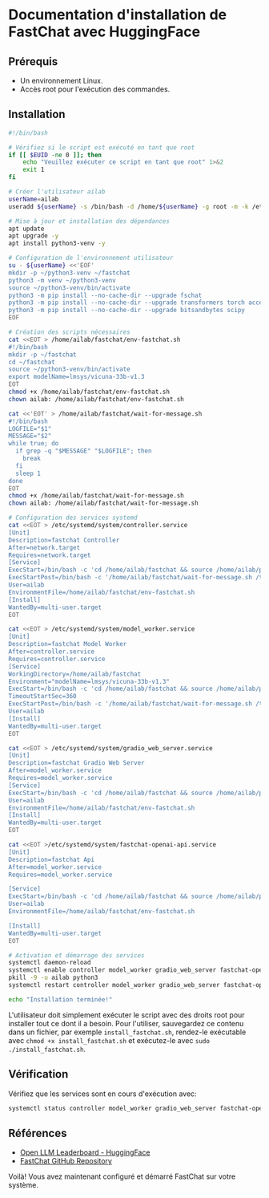# Documentation d'installation de FastChat avec HuggingFace

## Prérequis

* Un environnement Linux.
* Accès root pour l'exécution des commandes.

## Installation

```bash
#!/bin/bash

# Vérifiez si le script est exécuté en tant que root
if [[ $EUID -ne 0 ]]; then
    echo "Veuillez exécuter ce script en tant que root" 1>&2
    exit 1
fi

# Créer l'utilisateur ailab
userName=ailab
useradd ${userName} -s /bin/bash -d /home/${userName} -g root -m -k /etc/skel

# Mise à jour et installation des dépendances
apt update
apt upgrade -y
apt install python3-venv -y

# Configuration de l'environnement utilisateur
su - ${userName} <<'EOF'
mkdir -p ~/python3-venv ~/fastchat
python3 -m venv ~/python3-venv
source ~/python3-venv/bin/activate
python3 -m pip install --no-cache-dir --upgrade fschat
python3 -m pip install --no-cache-dir --upgrade transformers torch accelerate sentencepiece protobuf gradio
python3 -m pip install --no-cache-dir --upgrade bitsandbytes scipy
EOF

# Création des scripts nécessaires
cat <<EOT > /home/ailab/fastchat/env-fastchat.sh
#!/bin/bash
mkdir -p ~/fastchat
cd ~/fastchat
source ~/python3-venv/bin/activate
export modelName=lmsys/vicuna-33b-v1.3
EOT
chmod +x /home/ailab/fastchat/env-fastchat.sh
chown ailab: /home/ailab/fastchat/env-fastchat.sh

cat <<'EOT' > /home/ailab/fastchat/wait-for-message.sh
#!/bin/bash
LOGFILE="$1"
MESSAGE="$2"
while true; do
  if grep -q "$MESSAGE" "$LOGFILE"; then
    break
  fi
  sleep 1
done
EOT
chmod +x /home/ailab/fastchat/wait-for-message.sh
chown ailab: /home/ailab/fastchat/wait-for-message.sh

# Configuration des services systemd
cat <<EOT > /etc/systemd/system/controller.service
[Unit]
Description=fastchat Controller
After=network.target
Requires=network.target
[Service]
ExecStart=/bin/bash -c 'cd /home/ailab/fastchat && source /home/ailab/python3-venv/bin/activate && python3 -m fastchat.serve.controller > /tmp/controller.log 2>&1'
ExecStartPost=/bin/bash -c '/home/ailab/fastchat/wait-for-message.sh /tmp/controller.log "Uvicorn running"'
User=ailab
EnvironmentFile=/home/ailab/fastchat/env-fastchat.sh
[Install]
WantedBy=multi-user.target
EOT

cat <<EOT > /etc/systemd/system/model_worker.service
[Unit]
Description=fastchat Model Worker
After=controller.service
Requires=controller.service
[Service]
WorkingDirectory=/home/ailab/fastchat
Environment="modelName=lmsys/vicuna-33b-v1.3"
ExecStart=/bin/bash -c 'cd /home/ailab/fastchat && source /home/ailab/python3-venv/bin/activate && python3 -m fastchat.serve.model_worker --model-names "gpt-3.5-turbo,text-davinci-003,text-embedding-ada-002" --model-path '"\${modelName}"' $(lspci | grep -iEw "VGA|NVIDIA" >/dev/null 2>&1 ||echo -n "--device cpu" ) > /tmp/model_worker.log 2>&1'
TimeoutStartSec=360
ExecStartPost=/bin/bash -c '/home/ailab/fastchat/wait-for-message.sh /tmp/model_worker.log "Uvicorn running"'
User=ailab
[Install]
WantedBy=multi-user.target
EOT

cat <<EOT > /etc/systemd/system/gradio_web_server.service
[Unit]
Description=fastchat Gradio Web Server
After=model_worker.service
Requires=model_worker.service
[Service]
ExecStart=/bin/bash -c 'cd /home/ailab/fastchat && source /home/ailab/python3-venv/bin/activate && python3 -m fastchat.serve.gradio_web_server'
User=ailab
EnvironmentFile=/home/ailab/fastchat/env-fastchat.sh
[Install]
WantedBy=multi-user.target
EOT

cat <<EOT >/etc/systemd/system/fastchat-openai-api.service
[Unit]
Description=fastchat Api
After=model_worker.service
Requires=model_worker.service

[Service]
ExecStart=/bin/bash -c 'cd /home/ailab/fastchat && source /home/ailab/python3-venv/bin/activate && python3 -m fastchat.serve.openai_api_server --host 0.0.0.0'
User=ailab
EnvironmentFile=/home/ailab/fastchat/env-fastchat.sh

[Install]
WantedBy=multi-user.target
EOT

# Activation et démarrage des services
systemctl daemon-reload
systemctl enable controller model_worker gradio_web_server fastchat-openai-api
pkill -9 -u ailab python3
systemctl restart controller model_worker gradio_web_server fastchat-openai-api

echo "Installation terminée!"
```

L'utilisateur doit simplement exécuter le script avec des droits root pour installer tout ce dont il a besoin. Pour l'utiliser, sauvegardez ce contenu dans un fichier, par exemple `install_fastchat.sh`, rendez-le exécutable avec `chmod +x install_fastchat.sh` et exécutez-le avec `sudo ./install_fastchat.sh`.

## Vérification

Vérifiez que les services sont en cours d'exécution avec:

```bash
systemctl status controller model_worker gradio_web_server fastchat-openai-api
```

## Références

* [Open LLM Leaderboard - HuggingFace](https://huggingface.co/spaces/HuggingFaceH4/open_llm_leaderboard)
* [FastChat GitHub Repository](https://github.com/lm-sys/FastChat#install)

Voilà! Vous avez maintenant configuré et démarré FastChat sur votre système.
